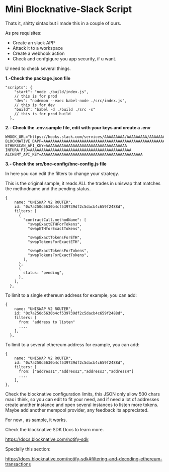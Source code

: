 # Mini Blocknative-Slack Script

Thats it, shitty sintax but i made this in a couple of ours.

As pre requisites:

- Create an slack APP
- Attack it to a workspace
- Create a webhook action
- Check and confgigure you app security, if u want.

U need to check several things.

**1.-Check the package.json file**

```
"scripts": {
    "start": "node ./build/index.js",
    // this is for prod
    "dev": "nodemon --exec babel-node ./src/index.js",
    // this is for dev
    "build": "babel -d ./build ./src -s"
    // this is for prod build
  },
```

**2.- Check the .env.sample file, edit with your keys and create a .env**

```
WHOOK_URL="https://hooks.slack.com/services/AAAAAAAAA/AAAAAAAAA/AAAAAAAAA"
BLOCKNATIVE_DAPP=AAAAAAAAAAAAAAAAAAAAAAAAAAAAAAAAAAAAAAAAAAAAAAAAAAAAAA
ETHERSCAN_API_KEY=AAAAAAAAAAAAAAAAAAAAAAAAAAAAAAAAAAAA
INFURA_PID=AAAAAAAAAAAAAAAAAAAAAAAAAAAAAAAAAAAAAAAAAAAAA
ALCHEMY_API_KEY=AAAAAAAAAAAAAAAAAAAAAAAAAAAAAAAAAAAAAAAAAAAAA
```

**3.- Check the src/bnc-config/bnc-config.js file**

In here you can edit the filters to change your strategy.

This is the original sample, it reads ALL the trades in uniswap that matches the methodname
and the pending status.

```
{
    name: "UNISWAP V2 ROUTER",
    id: "0x7a250d5630b4cf539739df2c5dacb4c659f2488d",
    filters: [
      {
        "contractCall.methodName": [
          "swapExactETHForTokens",
          "swapETHforExactTokens",

          "swapExactTokensForETH",
          "swapTokensForExactETH",

          "swapExactTokensForTokens",
          "swapTokensForExactTokens",
        ],
      },
      {
        status: "pending",
      },
    ],
  },
```

To limit to a single ethereum address for example, you can add:

```
{
    name: "UNISWAP V2 ROUTER",
    id: "0x7a250d5630b4cf539739df2c5dacb4c659f2488d",
    filters: [
      from: "address to listen"
      ....
    ],
  },

```

To limit to a several ethereum address for example, you can add:

```
{
    name: "UNISWAP V2 ROUTER",
    id: "0x7a250d5630b4cf539739df2c5dacb4c659f2488d",
    filters: [
      from: ["address1","address2","address3","address4"]
      ....
    ],
},

```

Check the blocknative configuration limits, this JSON only allow 500 chars max i think, so you can edit to fit your need, and if need a lot of addresses create another instance and open several instances to listen more tokens. Maybe add another mempool provider, any feedback its appreciated.

For now , as sample, it works.

Check the blocknative SDK Docs to learn more.

https://docs.blocknative.com/notify-sdk

Specially this section:

https://docs.blocknative.com/notify-sdk#filtering-and-decoding-ethereum-transactions
